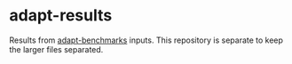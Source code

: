 # adapt-results

Results from [adapt-benchmarks][1] inputs.
This repository is separate to keep the larger
files separated.

[1]: https://github.com/UGAWG/adapt-benchmarks
